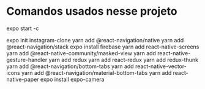 # Comandos usados nesse projeto

expo start -c

expo init instagram-clone
yarn add @react-navigation/native
yarn add @react-navigation/stack
expo install firebase
yarn add react-native-screens
yarn add @react-native-community/masked-view
yarn add react-native-gesture-handler
yarn add redux
yarn add react-redux
yarn add redux-thunk
yarn add @react-navigation/bottom-tabs
yarn add react-native-vector-icons
yarn add @react-navigation/material-bottom-tabs
yarn add react-native-paper
expo install expo-camera
